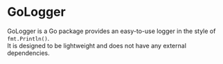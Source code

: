 # GoLogger

GoLogger is a Go package provides an easy-to-use logger in the style of `fmt.Println()`.  
It is designed to be lightweight and does not have any external dependencies.
